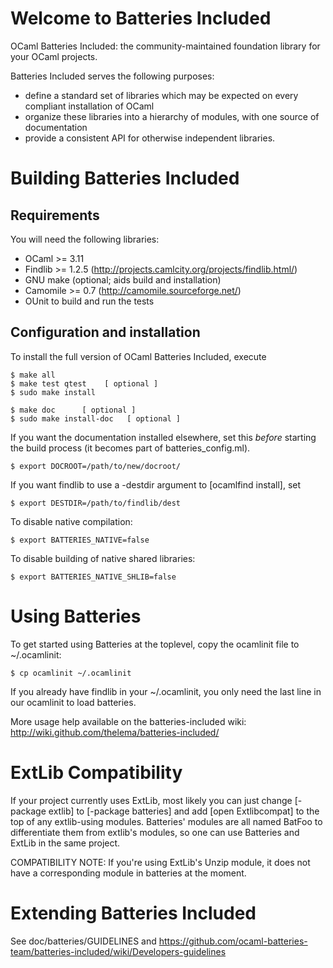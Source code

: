 Welcome to Batteries Included 
================================
OCaml Batteries Included: the community-maintained foundation library
for your OCaml projects.


Batteries Included serves the following purposes:
* define a standard set of libraries which may be
  expected on every compliant installation of OCaml
* organize these libraries into a hierarchy of modules,
  with one source of documentation
* provide a consistent API for otherwise independent
  libraries.

Building Batteries Included 
==============================

Requirements
------------------------------
You will need the following libraries:

* OCaml >= 3.11
* Findlib >= 1.2.5  (http://projects.camlcity.org/projects/findlib.html/)
* GNU make (optional; aids build and installation)
* Camomile >= 0.7 (http://camomile.sourceforge.net/)
* OUnit    to build and run the tests

Configuration and installation
------------------------------

To install the full version of OCaml Batteries Included, execute

    $ make all
    $ make test qtest    [ optional ]
    $ sudo make install 

    $ make doc      [ optional ]
    $ sudo make install-doc   [ optional ]

If you want the documentation installed elsewhere, set this *before*
starting the build process (it becomes part of batteries_config.ml).

    $ export DOCROOT=/path/to/new/docroot/

If you want findlib to use a -destdir argument to [ocamlfind install], set

    $ export DESTDIR=/path/to/findlib/dest

To disable native compilation:
   
    $ export BATTERIES_NATIVE=false

To disable building of native shared libraries:

    $ export BATTERIES_NATIVE_SHLIB=false

Using Batteries
==============================

To get started using Batteries at the toplevel, copy the ocamlinit
file to ~/.ocamlinit:

    $ cp ocamlinit ~/.ocamlinit

If you already have findlib in your ~/.ocamlinit, you only need the
last line in our ocamlinit to load batteries.

More usage help available on the batteries-included wiki: 
http://wiki.github.com/thelema/batteries-included/

ExtLib Compatibility
==============================

If your project currently uses ExtLib, most likely you can just change
[-package extlib] to [-package batteries] and add [open Extlibcompat]
to the top of any extlib-using modules.  Batteries' modules are all
named BatFoo to differentiate them from extlib's modules, so one can
use Batteries and ExtLib in the same project.

COMPATIBILITY NOTE: If you're using ExtLib's Unzip module, it does not
have a corresponding module in batteries at the moment.

Extending Batteries Included 
==============================

See doc/batteries/GUIDELINES and https://github.com/ocaml-batteries-team/batteries-included/wiki/Developers-guidelines
